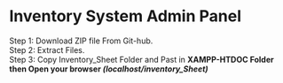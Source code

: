 # Inventory System Admin Panel
Step 1:
Download ZIP file From Git-hub. <BR>
Step 2:
Extract Files.<BR>
Step 3:
Copy Inventory_Sheet Folder and Past in <b>XAMPP-HTDOC<b> Folder then Open your browser <i>(localhost/inventory_Sheet)<i><BR>
